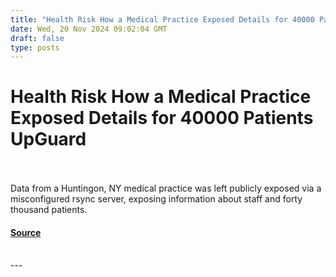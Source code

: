 ```yaml
---
title: "Health Risk How a Medical Practice Exposed Details for 40000 Patients UpGuard"
date: Wed, 20 Nov 2024 09:02:04 GMT
draft: false
type: posts
---
```

# Health Risk How a Medical Practice Exposed Details for 40000 Patients UpGuard

<br/>

<br/>
Data from a Huntingon, NY medical practice was left publicly exposed via a misconfigured rsync server, exposing information about staff and forty thousand patients.

#### [Source](https://www.upguard.com/breaches/rsync-medical)

<br/>
---
